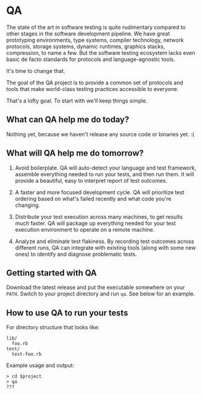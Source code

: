 # QA

The state of the art in software testing is quite rudimentary compared to other stages in the software development pipeline. We have great prototyping environments, type systems, compiler technology, network protocols, storage systems, dynamic runtimes, graphics stacks, compression, to name a few. But the software testing ecosystem lacks even basic de facto standards for protocols and language-agnostic tools.

It's time to change that.

The goal of the QA project is to provide a common set of protocols and tools that make world-class testing practices accessible to everyone.

That's a lofty goal. To start with we'll keep things simple.

## What can QA help me do today?

Nothing yet, because we haven't release any source code or binaries yet. :(

## What will QA help me do tomorrow?

1. Avoid boilerplate. QA will auto-detect your language and test framework, assemble everything needed to run your tests, and then run them. It will provide a beautiful, easy to interpret report of test outcomes.

2. A faster and more focused development cycle. QA will prioritize test ordering based on what's failed recently and what code you're changing.

3. Distribute your test execution across many machines, to get results much faster. QA will package up everything needed for your test execution environment to operate on a remote machine.

4. Analyze and eliminate test flakiness. By recording test outcomes across different runs, QA can integrate with existing tools (along with some new ones) to identify and diagnose problematic tests.

## Getting started with QA

Download the latest release and put the executable somewhere on your `PATH`. Switch to your project directory and run `qa`. See below for an example.

## How to use QA to run your tests

For directory structure that looks like:

```
lib/
  foo.rb
test/
  test-foo.rb
```

Example usage and output:
```
> cd $project
> qa
???
```
